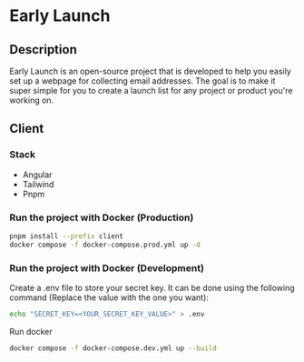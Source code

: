 # Early Launch

## Description

Early Launch is an open-source project that is developed to help you easily set up a webpage for collecting email addresses. The goal is to make it super simple for you to create a launch list for any project or product you're working on.

## Client

### Stack

- Angular
- Tailwind
- Pnpm

### Run the project with Docker (Production)

```bash
pnpm install --prefix client
docker compose -f docker-compose.prod.yml up -d
```

### Run the project with Docker (Development)

Create a .env file to store your secret key.
It can be done using the following command (Replace the value with the one you want):

```bash
echo "SECRET_KEY=<YOUR_SECRET_KEY_VALUE>" > .env
```

Run docker

```bash
docker compose -f docker-compose.dev.yml up --build
```
